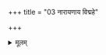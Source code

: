 +++
title = "03 नारायणाय विद्महे"

+++


<details><summary>मूलम्</summary>

ना॒रा॒य॒णाय॑ वि॒द्महे॑  
वासुदे॒वाय॑ धीमहि ।  
तन्नो॑ विष्णुः प्रचो॒दया᳚त् ॥
</details>
